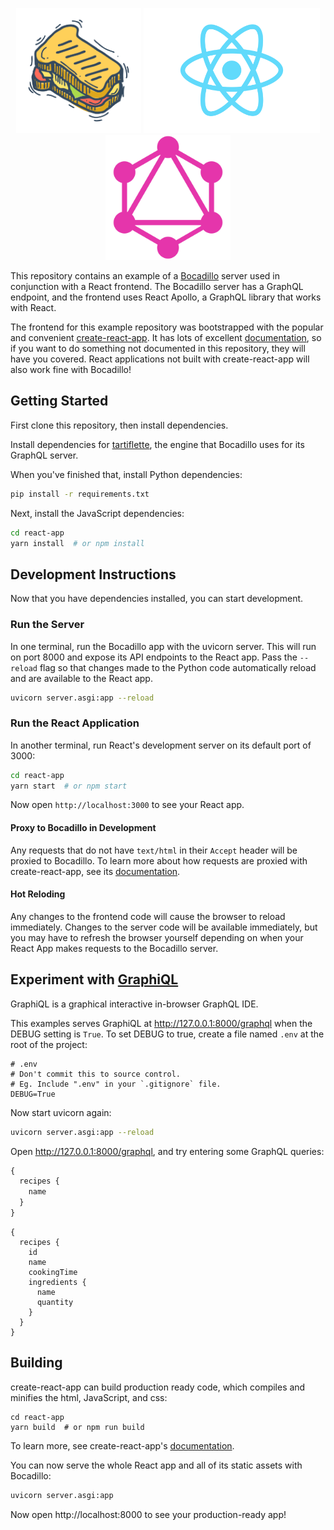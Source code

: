 <p align="center">
<img src="https://github.com/bocadilloproject/react-example/raw/master/react-app/src/bocadillo.png" height="200px"/>
<img src="https://github.com/bocadilloproject/react-example/raw/master/react-app/src/logo.svg?sanitize=true" height="200px"/>
<img src="https://github.com/bocadilloproject/react-example/raw/react-apollo/react-app/src/graphql.png" height="200px"/>
</p>

This repository contains an example of a [Bocadillo](https://github.com/bocadilloproject/bocadillo) server used in conjunction with a React frontend. The Bocadillo server has a GraphQL endpoint, and the frontend uses React Apollo, a GraphQL library that works with React.

The frontend for this example repository was bootstrapped with the popular and convenient [create-react-app](https://facebook.github.io/create-react-app/). It has lots of excellent [documentation](https://facebook.github.io/create-react-app/docs/getting-started), so if you want to do something not documented in this repository, they will have you covered. React applications not built with create-react-app will also work fine with Bocadillo!

## Getting Started

First clone this repository, then install dependencies.

Install dependencies for [tartiflette](https://tartiflette.io/docs/tutorial/install-tartiflette), the engine that Bocadillo uses for its GraphQL server.

When you've finished that, install Python dependencies:

```bash
pip install -r requirements.txt
```

Next, install the JavaScript dependencies:

```bash
cd react-app
yarn install  # or npm install
```

## Development Instructions

Now that you have dependencies installed, you can start development.

### Run the Server

In one terminal, run the Bocadillo app with the uvicorn server. This will run on port 8000 and expose its API endpoints to the React app. Pass the `--reload` flag so that changes made to the Python code automatically reload and are available to the React app.

```bash
uvicorn server.asgi:app --reload
```

### Run the React Application

In another terminal, run React's development server on its default port of 3000:

```bash
cd react-app
yarn start  # or npm start
```

Now open `http://localhost:3000` to see your React app.

#### Proxy to Bocadillo in Development

Any requests that do not have `text/html` in their `Accept` header will be proxied to Bocadillo. To learn more about how requests are proxied with create-react-app, see its [documentation](https://facebook.github.io/create-react-app/docs/proxying-api-requests-in-development).

#### Hot Reloding

Any changes to the frontend code will cause the browser to reload immediately. Changes to the server code will be available immediately, but you may have to refresh the browser yourself depending on when your React App makes requests to the Bocadillo server.

## Experiment with [GraphiQL](https://github.com/graphql/graphiql)
GraphiQL is a graphical interactive in-browser GraphQL IDE.

This examples serves GraphiQL at http://127.0.0.1:8000/graphql when the DEBUG setting is `True`. To set DEBUG to true, create a file named `.env` at the root of the project:
```
# .env
# Don't commit this to source control.
# Eg. Include ".env" in your `.gitignore` file.
DEBUG=True
```

Now start uvicorn again:
```bash
uvicorn server.asgi:app --reload
```

Open http://127.0.0.1:8000/graphql, and try entering some GraphQL queries:
```graphql
{
  recipes {
    name
  }
}
```

```
{
  recipes {
    id
    name
    cookingTime
    ingredients {
      name
      quantity
    }
  }
}
```


## Building

create-react-app can build production ready code, which compiles and minifies the html, JavaScript, and css:

```
cd react-app
yarn build  # or npm run build
```

To learn more, see create-react-app's [documentation](https://facebook.github.io/create-react-app/docs/production-build).

You can now serve the whole React app and all of its static assets with Bocadillo:

```bash
uvicorn server.asgi:app
```

Now open http://localhost:8000 to see your production-ready app!
